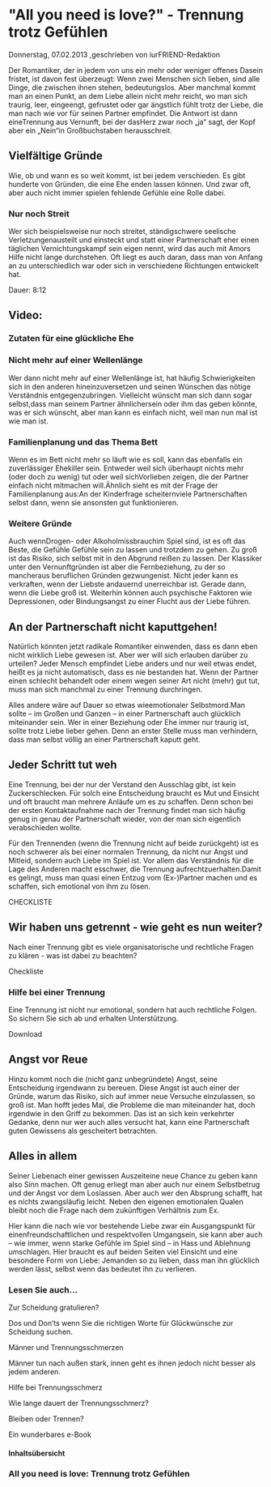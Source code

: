 # "All you need is love?" - Trennung trotz Gefühlen

Donnerstag, 07.02.2013 ,geschrieben von iurFRIEND-Redaktion

Der Romantiker, der in jedem von uns ein mehr oder weniger offenes Dasein fristet, ist davon fest überzeugt: Wenn zwei Menschen sich lieben, sind alle Dinge, die zwischen ihnen stehen, bedeutungslos. Aber manchmal kommt man an einen Punkt, an dem Liebe allein nicht mehr reicht, wo man sich traurig, leer, eingeengt, gefrustet oder gar ängstlich fühlt trotz der Liebe, die man nach wie vor für seinen Partner empfindet. Die Antwort ist dann eineTrennung aus Vernunft, bei der dasHerz zwar noch „ja“ sagt, der Kopf aber ein „Nein“in Großbuchstaben herausschreit.

## Vielfältige Gründe

Wie, ob und wann es so weit kommt, ist bei jedem verschieden. Es gibt hunderte von Gründen, die eine Ehe enden lassen können. Und zwar oft, aber auch nicht immer spielen fehlende Gefühle eine Rolle dabei.

### Nur noch Streit

Wer sich beispielsweise nur noch streitet, ständigschwere seelische Verletzungenausteilt und einsteckt und statt einer Partnerschaft eher einen täglichen Vernichtungskampf sein eigen nennt, wird das auch mit Amors Hilfe nicht lange durchstehen. Oft liegt es auch daran, dass man von Anfang an zu unterschiedlich war oder sich in verschiedene Richtungen entwickelt hat.

Dauer: 8:12

## Video:

### Zutaten für eine glückliche Ehe

### Nicht mehr auf einer Wellenlänge

Wer dann nicht mehr auf einer Wellenlänge ist, hat häufig Schwierigkeiten sich in den anderen hineinzuversetzen und seinen Wünschen das nötige Verständnis entgegenzubringen. Vielleicht wünscht man sich dann sogar selbst,dass man seinem Partner ähnlichersein oder ihm das geben könnte, was er sich wünscht, aber man kann es einfach nicht, weil man nun mal ist wie man ist.

### Familienplanung und das Thema Bett

Wenn es im Bett nicht mehr so läuft wie es soll, kann das ebenfalls ein zuverlässiger Ehekiller sein. Entweder weil sich überhaupt nichts mehr (oder doch zu wenig) tut oder weil sichVorlieben zeigen, die der Partner einfach nicht mitmachen will.Ähnlich sieht es mit der Frage der Familienplanung aus:An der Kinderfrage scheiternviele Partnerschaften selbst dann, wenn sie ansonsten gut funktionieren.

### Weitere Gründe

Auch wennDrogen- oder Alkoholmissbrauchim Spiel sind, ist es oft das Beste, die Gefühle Gefühle sein zu lassen und trotzdem zu gehen. Zu groß ist das Risiko, sich selbst mit in den Abgrund reißen zu lassen. Der Klassiker unter den Vernunftgründen ist aber die Fernbeziehung, zu der so mancheraus beruflichen Gründen gezwungenist. Nicht jeder kann es verkraften, wenn der Liebste andauernd unerreichbar ist. Gerade dann, wenn die Liebe groß ist. Weiterhin können auch psychische Faktoren wie Depressionen, oder Bindungsangst zu einer Flucht aus der Liebe führen.

## An der Partnerschaft nicht kaputtgehen!

Natürlich könnten jetzt radikale Romantiker einwenden, dass es dann eben nicht wirklich Liebe gewesen ist. Aber wer will sich erlauben darüber zu urteilen? Jeder Mensch empfindet Liebe anders und nur weil etwas endet, heißt es ja nicht automatisch, dass es nie bestanden hat. Wenn der Partner einen schlecht behandelt oder einem wegen seiner Art nicht (mehr) gut tut, muss man sich manchmal zu einer Trennung durchringen.

Alles andere wäre auf Dauer so etwas wieemotionaler Selbstmord.Man sollte – im Großen und Ganzen – in einer Partnerschaft auch glücklich miteinander sein. Wer in einer Beziehung oder Ehe immer nur traurig ist, sollte trotz Liebe lieber gehen. Denn an erster Stelle muss man verhindern, dass man selbst völlig an einer Partnerschaft kaputt geht.

## Jeder Schritt tut weh

Eine Trennung, bei der nur der Verstand den Ausschlag gibt, ist kein Zuckerschlecken. Für solch eine Entscheidung braucht es Mut und Einsicht und oft braucht man mehrere Anläufe um es zu schaffen. Denn schon bei der ersten Kontaktaufnahme nach der Trennung findet man sich häufig genug in genau der Partnerschaft wieder, von der man sich eigentlich verabschieden wollte.

Für den Trennenden (wenn die Trennung nicht auf beide zurückgeht) ist es noch schwerer als bei einer normalen Trennung, da nicht nur Angst und Mitleid, sondern auch Liebe im Spiel ist. Vor allem das Verständnis für die Lage des Anderen macht esschwer, die Trennung aufrechtzuerhalten.Damit es gelingt, muss man quasi einen Entzug vom (Ex-)Partner machen und es schaffen, sich emotional von ihm zu lösen.

CHECKLISTE

## Wir haben uns getrennt - wie geht es nun weiter?

Nach einer Trennung gibt es viele organisatorische und rechtliche Fragen zu klären - was ist dabei zu beachten?

Checkliste

### Hilfe bei einer Trennung

Eine Trennung ist nicht nur emotional, sondern hat auch rechtliche Folgen. So sichern Sie sich ab und erhalten Unterstützung.

Download

## Angst vor Reue

Hinzu kommt noch die (nicht ganz unbegründete) Angst, seine Entscheidung irgendwann zu bereuen. Diese Angst ist auch einer der Gründe, warum das Risiko, sich auf immer neue Versuche einzulassen, so groß ist. Man hofft jedes Mal, die Probleme die man miteinander hat, doch irgendwie in den Griff zu bekommen. Das ist an sich kein verkehrter Gedanke, denn nur wer auch alles versucht hat, kann eine Partnerschaft guten Gewissens als gescheitert betrachten.

## Alles in allem

Seiner Liebenach einer gewissen Auszeiteine neue Chance zu geben kann also Sinn machen. Oft genug erliegt man aber auch nur einem Selbstbetrug und der Angst vor dem Loslassen. Aber auch wer den Absprung schafft, hat es nichts zwangsläufig leicht. Neben den eigenen emotionalen Qualen bleibt noch die Frage nach dem zukünftigen Verhältnis zum Ex.

Hier kann die nach wie vor bestehende Liebe zwar ein Ausgangspunkt für einenfreundschaftlichen und respektvollen Umgangsein, sie kann aber auch – wie immer, wenn starke Gefühle im Spiel sind – in Hass und Ablehnung umschlagen. Hier braucht es auf beiden Seiten viel Einsicht und eine besondere Form von Liebe: Jemanden so zu lieben, dass man ihn glücklich werden lässt, selbst wenn das bedeutet ihn zu verlieren.

### Lesen Sie auch...

Zur Scheidung gratulieren?

Dos und Don’ts wenn Sie die richtigen Worte für Glückwünsche zur Scheidung suchen.

Männer und Trennungsschmerzen

Männer tun nach außen stark, innen geht es ihnen jedoch nicht besser als jedem anderen.

Hilfe bei Trennungsschmerz

Wie lange dauert der Trennungsschmerz?

Bleiben oder Trennen?

Ein wunderbares e-Book

#### Inhaltsübersicht

### All you need is love: Trennung trotz Gefühlen